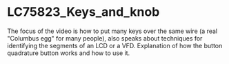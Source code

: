 # LC75823_Keys_and_knob
The focus of the video is how to put many keys over the same wire (a real "Columbus egg" for many people), also speaks
about techniques for identifying the segments of an LCD or a VFD.
Explanation of how the button quadrature button works and how to use it.

